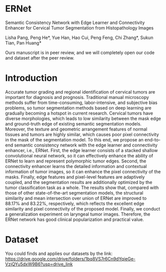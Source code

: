 # ERNet
Semantic Consistency Network with Edge Learner and Connectivity Enhancer for Cervical Tumor Segmentation from Histopathology Images

Lisha Pang, Peng He*, Yue Han, Hao Cui, Peng Feng, Chi Zhang*, Sukun Tian, Pan Huang*

Ours manuscript is in peer review, and we will completely open our code and dataset after the peer review.


# Introduction
Accurate tumor grading and regional identification of cervical tumors are important for diagnosis and prognosis. Traditional manual microscopy methods suffer from time-consuming, labor-intensive, and subjective bias problems, so tumor segmentation methods based on deep learning are gradually becoming a hotspot in current research. Cervical tumors have diverse morphologies, which leads to low similarity between the mask edge and ground-truth edge of existing semantic segmentation models. Moreover, the texture and geometric arrangement features of normal tissues and tumors are highly similar, which causes poor pixel connectivity in the mask of the segmentation model. To this end, we propose an end-to-end semantic consistency network with the edge learner and connectivity enhancer, i.e., ERNet. First, the edge learner consists of a stacked shallow convolutional neural network, so it can effectively enhance the ability of ERNet to learn and represent polymorphic tumor edges. Second, the connectivity enhancer learns the detailed information and contextual information of tumor images, so it can enhance the pixel connectivity of the masks. Finally, edge features and pixel-level features are adaptively coupled, and the segmentation results are additionally optimized by the tumor classification task as a whole. The results show that, compared with those of other state-of-the-art segmentation models, the structural similarity and mean intersection over union of ERNet are improved to 88.17% and 83.22%, respectively, which reflects the excellent edge similarity and pixel connectivity of the proposed model. Finally, we conduct a generalization experiment on laryngeal tumor images. Therefore, the ERNet network has good clinical popularization and practical value.

# Dataset
You could finds and applies our datasets by the link: https://drive.google.com/drive/folders/1bq8VS7r6Cn9dYqieGe-VzjQYu5dxW9B6?usp=drive_link
